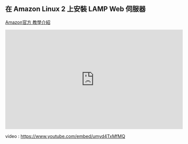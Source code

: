 ## 在 Amazon Linux 2 上安裝 LAMP Web 伺服器
[Amazon官方 教學介紹](https://docs.aws.amazon.com/zh_tw/AWSEC2/latest/UserGuide/ec2-lamp-amazon-linux-2.html)  

<iframe width="560" height="315" src="https://www.youtube.com/embed/umyd4TxMfMQ" title="YouTube video player" frameborder="0" allow="accelerometer; autoplay; clipboard-write; encrypted-media; gyroscope; picture-in-picture" allowfullscreen></iframe>

video : https://www.youtube.com/embed/umyd4TxMfMQ
